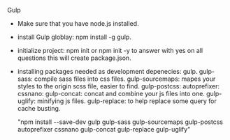 Gulp 
- Make sure that you have node.js installed.
- install Gulp globlay: npm install -g gulp.
- initialize project: npm init or npm init -y to answer with yes on all questions
  this will create package.json.
- installing packages needed as development depenecies: 
    gulp.
    gulp-sass: compile sass files into css files.
    gulp-sourcemaps: mapes your styles to the origin scss file, easier to find.
    gulp-postcss:
    autoprefixer:
    cssnano:
    gulp-concat: concat and combine your js files into one.
    gulp-uglify: minifying js files.
    gulp-replace: to help replace some query for cache busting.

    "npm install --save-dev gulp gulp-sass gulp-sourcemaps gulp-postcss autoprefixer cssnano gulp-concat gulp-replace gulp-uglify"